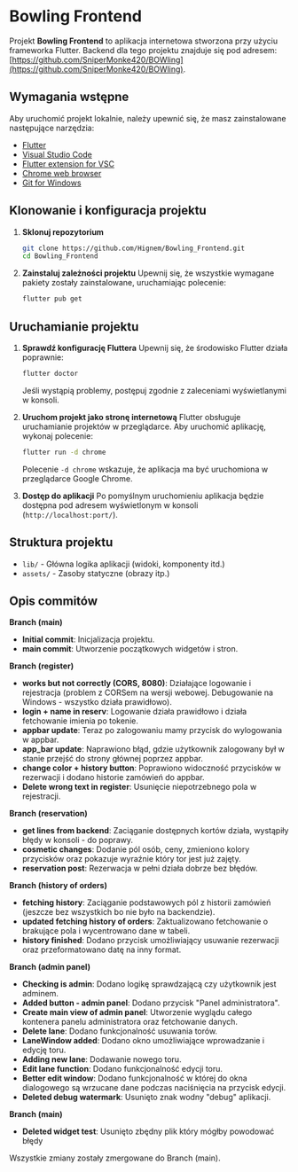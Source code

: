 # Bowling Frontend

Projekt **Bowling Frontend** to aplikacja internetowa stworzona przy użyciu frameworka Flutter. 
Backend dla tego projektu znajduje się pod adresem: [https://github.com/SniperMonke420/BOWling](https://github.com/SniperMonke420/BOWling).

## Wymagania wstępne

Aby uruchomić projekt lokalnie, należy upewnić się, że masz zainstalowane następujące narzędzia:
- [Flutter](https://docs.flutter.dev/get-started/install/windows/web)
- [Visual Studio Code](https://code.visualstudio.com/)
- [Flutter extension for VSC](https://marketplace.visualstudio.com/items?itemName=Dart-Code.flutter)
- [Chrome web browser](https://www.google.com/intl/pl_pl/chrome/)
- [Git for Windows](https://gitforwindows.org/)

## Klonowanie i konfiguracja projektu
1. **Sklonuj repozytorium**
   ```bash
   git clone https://github.com/Hignem/Bowling_Frontend.git
   cd Bowling_Frontend
   ```

2. **Zainstaluj zależności projektu**
   Upewnij się, że wszystkie wymagane pakiety zostały zainstalowane, uruchamiając polecenie:
   ```bash
   flutter pub get
   ```

## Uruchamianie projektu

1. **Sprawdź konfigurację Fluttera**
   Upewnij się, że środowisko Flutter działa poprawnie:
   ```bash
   flutter doctor
   ```
   Jeśli wystąpią problemy, postępuj zgodnie z zaleceniami wyświetlanymi w konsoli.

2. **Uruchom projekt jako stronę internetową**
   Flutter obsługuje uruchamianie projektów w przeglądarce. Aby uruchomić aplikację, wykonaj polecenie:
   ```bash
   flutter run -d chrome
   ```
   Polecenie `-d chrome` wskazuje, że aplikacja ma być uruchomiona w przeglądarce Google Chrome.

3. **Dostęp do aplikacji**
   Po pomyślnym uruchomieniu aplikacja będzie dostępna pod adresem wyświetlonym w konsoli (`http://localhost:port/`).

## Struktura projektu

- `lib/` - Główna logika aplikacji (widoki, komponenty itd.)
- `assets/` - Zasoby statyczne (obrazy itp.)

## Opis commitów
**Branch (main)**

- **Initial commit**: Inicjalizacja projektu.
- **main commit**: Utworzenie początkowych widgetów i stron.

**Branch (register)**

- **works but not correctly (CORS, 8080)**: Działające logowanie i rejestracja (problem z CORSem na wersji webowej. Debugowanie na Windows - wszystko działa prawidłowo).
- **login + name in reserv**: Logowanie działa prawidłowo i działa fetchowanie imienia po tokenie.
- **appbar update**: Teraz po zalogowaniu mamy przycisk do wylogowania w appbar.
- **app_bar update**: Naprawiono błąd, gdzie użytkownik zalogowany był w stanie przejść do strony głównej poprzez appbar.
- **change color + history button**: Poprawiono widoczność przycisków w rezerwacji i dodano historie zamówień do appbar.
- **Delete wrong text in register**: Usunięcie niepotrzebnego pola w rejestracji.
  
**Branch (reservation)**
  
- **get lines from backend**: Zaciąganie dostępnych kortów działa, wystąpiły błędy w konsoli - do poprawy.
- **cosmetic changes**: Dodanie pól osób, ceny, zmieniono kolory przycisków oraz pokazuje wyraźnie który tor jest już zajęty.
- **reservation post**: Rezerwacja w pełni działa dobrze bez błędów.
  
**Branch (history of orders)**
  
- **fetching history**: Zaciąganie podstawowych pól z historii zamówień (jeszcze bez wszystkich bo nie było na backendzie).
- **updated fetching history of orders**: Zaktualizowano fetchowanie o brakujące pola i wycentrowano dane w tabeli.
- **history finished**: Dodano przycisk umożliwiający usuwanie rezerwacji oraz przeformatowano datę na inny format.
  
**Branch (admin panel)**
  
- **Checking is admin**: Dodano logikę sprawdzającą czy użytkownik jest adminem.
- **Added button - admin panel**: Dodano przycisk "Panel administratora".
- **Create main view of admin panel**: Utworzenie wyglądu całego kontenera panelu administratora oraz fetchowanie danych.
- **Delete lane**: Dodano funkcjonalność usuwania torów.
- **LaneWindow added**: Dodano okno umożliwiające wprowadzanie i edycję toru.
- **Adding new lane**: Dodawanie nowego toru.
- **Edit lane function**: Dodano funkcjonalność edycji toru.
- **Better edit window**: Dodano funkcjonalność w której do okna dialogowego są wrzucane dane podczas naciśnięcia na przycisk edycji.
- **Deleted debug watermark**: Usunięto znak wodny "debug" aplikacji.

**Branch (main)**
  
- **Deleted widget test**: Usunięto zbędny plik który mógłby powodować błędy

Wszystkie zmiany zostały zmergowane do Branch (main).
